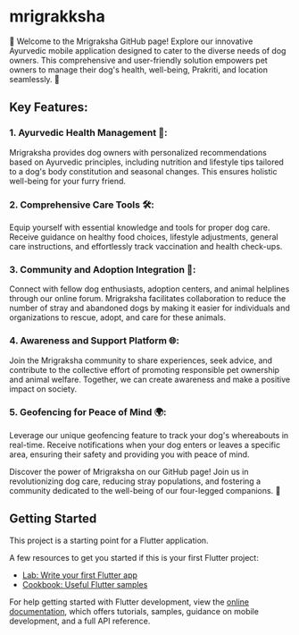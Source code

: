 # mrigrakksha

🐾 Welcome to the Mrigraksha GitHub page! Explore our innovative Ayurvedic mobile application designed to cater to the diverse needs of dog owners. This comprehensive and user-friendly solution empowers pet owners to manage their dog's health, well-being, Prakriti, and location seamlessly. 📱

## Key Features:

### 1. Ayurvedic Health Management 🌿:
Mrigraksha provides dog owners with personalized recommendations based on Ayurvedic principles, including nutrition and lifestyle tips tailored to a dog's body constitution and seasonal changes. This ensures holistic well-being for your furry friend.

### 2. Comprehensive Care Tools 🛠️:
Equip yourself with essential knowledge and tools for proper dog care. Receive guidance on healthy food choices, lifestyle adjustments, general care instructions, and effortlessly track vaccination and health check-ups.

### 3. Community and Adoption Integration 🤝:
Connect with fellow dog enthusiasts, adoption centers, and animal helplines through our online forum. Mrigraksha facilitates collaboration to reduce the number of stray and abandoned dogs by making it easier for individuals and organizations to rescue, adopt, and care for these animals.

### 4. Awareness and Support Platform 🌐:
Join the Mrigraksha community to share experiences, seek advice, and contribute to the collective effort of promoting responsible pet ownership and animal welfare. Together, we can create awareness and make a positive impact on society.

### 5. Geofencing for Peace of Mind 🌍:
Leverage our unique geofencing feature to track your dog's whereabouts in real-time. Receive notifications when your dog enters or leaves a specific area, ensuring their safety and providing you with peace of mind.

Discover the power of Mrigraksha on our GitHub page! Join us in revolutionizing dog care, reducing stray populations, and fostering a community dedicated to the well-being of our four-legged companions. 🐶

## Getting Started

This project is a starting point for a Flutter application.

A few resources to get you started if this is your first Flutter project:

- [Lab: Write your first Flutter app](https://docs.flutter.dev/get-started/codelab)
- [Cookbook: Useful Flutter samples](https://docs.flutter.dev/cookbook)

For help getting started with Flutter development, view the
[online documentation](https://docs.flutter.dev/), which offers tutorials,
samples, guidance on mobile development, and a full API reference.
